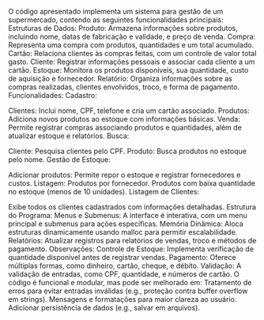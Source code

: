 O código apresentado implementa um sistema para gestão de um supermercado, contendo as seguintes funcionalidades principais:
Estruturas de Dados:
Produto: Armazena informações sobre produtos, incluindo nome, datas de fabricação e validade, e preço de venda.
Compra: Representa uma compra com produtos, quantidades e um total acumulado.
Cartão: Relaciona clientes às compras feitas, com um controle de valor total gasto.
Cliente: Registrar informações pessoais e associar cada cliente a um cartão.
Estoque: Monitora os produtos disponíveis, sua quantidade, custo de aquisição e fornecedor.
Relatório: Organiza informações sobre as compras realizadas, clientes envolvidos, troco, e forma de pagamento.
Funcionalidades:
Cadastro:


Clientes: Inclui nome, CPF, telefone e cria um cartão associado.
Produtos: Adiciona novos produtos ao estoque com informações básicas.
Venda: Permite registrar compras associando produtos e quantidades, além de atualizar estoque e relatórios.
Busca:


Cliente: Pesquisa clientes pelo CPF.
Produto: Busca produtos no estoque pelo nome.
Gestão de Estoque:


Adicionar produtos: Permite repor o estoque e registrar fornecedores e custos.
Listagem:
Produtos por fornecedor.
Produtos com baixa quantidade no estoque (menos de 10 unidades).
Listagem de Clientes:


Exibe todos os clientes cadastrados com informações detalhadas.
Estrutura do Programa:
Menus e Submenus: A interface é interativa, com um menu principal e submenus para ações específicas.
Memória Dinâmica: Aloca estruturas dinamicamente usando malloc para permitir escalabilidade.
Relatórios: Atualizar registros para relatórios de vendas, troco e métodos de pagamento.
Observações:
Controle de Estoque: Implementa verificação de quantidade disponível antes de registrar vendas.
Pagamento: Oferece múltiplas formas, como dinheiro, cartão, cheque, e débito.
Validação: A validação de entradas, como CPF, quantidade, e números de cartão.
O código é funcional e modular, mas pode ser melhorado em:
Tratamento de erros para evitar entradas inválidas (e.g., proteção contra buffer overflow em strings).
Mensagens e formatações para maior clareza ao usuário.
Adicionar persistência de dados (e.g., salvar em arquivos).

